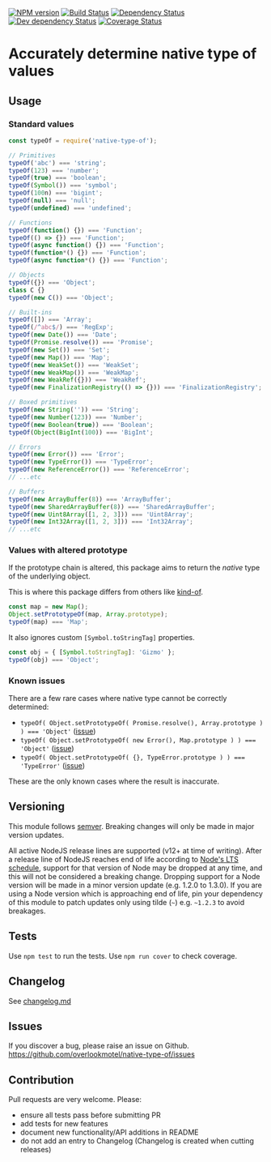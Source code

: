 [![NPM version](https://img.shields.io/npm/v/native-type-of.svg)](https://www.npmjs.com/package/native-type-of)
[![Build Status](https://img.shields.io/github/workflow/status/overlookmotel/native-type-of/Test.svg)](https://github.com/overlookmotel/native-type-of/actions)
[![Dependency Status](https://img.shields.io/david/overlookmotel/native-type-of.svg)](https://david-dm.org/overlookmotel/native-type-of)
[![Dev dependency Status](https://img.shields.io/david/dev/overlookmotel/native-type-of.svg)](https://david-dm.org/overlookmotel/native-type-of)
[![Coverage Status](https://img.shields.io/coveralls/overlookmotel/native-type-of/master.svg)](https://coveralls.io/r/overlookmotel/native-type-of)

# Accurately determine native type of values

## Usage

### Standard values

```js
const typeOf = require('native-type-of');

// Primitives
typeOf('abc') === 'string';
typeOf(123) === 'number';
typeOf(true) === 'boolean';
typeOf(Symbol()) === 'symbol';
typeOf(100n) === 'bigint';
typeOf(null) === 'null';
typeOf(undefined) === 'undefined';

// Functions
typeOf(function() {}) === 'Function';
typeOf(() => {}) === 'Function';
typeOf(async function() {}) === 'Function';
typeOf(function*() {}) === 'Function';
typeOf(async function*() {}) === 'Function';

// Objects
typeOf({}) === 'Object';
class C {}
typeOf(new C()) === 'Object';

// Built-ins
typeOf([]) === 'Array';
typeOf(/^abc$/) === 'RegExp';
typeOf(new Date()) === 'Date';
typeOf(Promise.resolve()) === 'Promise';
typeOf(new Set()) === 'Set';
typeOf(new Map()) === 'Map';
typeOf(new WeakSet()) === 'WeakSet';
typeOf(new WeakMap()) === 'WeakMap';
typeOf(new WeakRef({})) === 'WeakRef';
typeOf(new FinalizationRegistry(() => {})) === 'FinalizationRegistry';

// Boxed primitives
typeOf(new String('')) === 'String';
typeOf(new Number(123)) === 'Number';
typeOf(new Boolean(true)) === 'Boolean';
typeOf(Object(BigInt(100)) === 'BigInt';

// Errors
typeOf(new Error()) === 'Error';
typeOf(new TypeError()) === 'TypeError';
typeOf(new ReferenceError()) === 'ReferenceError';
// ...etc

// Buffers
typeOf(new ArrayBuffer(8)) === 'ArrayBuffer';
typeOf(new SharedArrayBuffer(8)) === 'SharedArrayBuffer';
typeOf(new Uint8Array([1, 2, 3])) === 'Uint8Array';
typeOf(new Int32Array([1, 2, 3])) === 'Int32Array';
// ...etc
```

### Values with altered prototype

If the prototype chain is altered, this package aims to return the *native* type of the underlying object.

This is where this package differs from others like [kind-of](https://www.npmjs.com/package/kind-of).

```js
const map = new Map();
Object.setPrototypeOf(map, Array.prototype);
typeOf(map) === 'Map';
```

It also ignores custom `[Symbol.toStringTag]` properties.

```js
const obj = { [Symbol.toStringTag]: 'Gizmo' };
typeOf(obj) === 'Object';
```

### Known issues

There are a few rare cases where native type cannot be correctly determined:

* `typeOf( Object.setPrototypeOf( Promise.resolve(), Array.prototype ) ) === 'Object'` ([issue](https://github.com/overlookmotel/native-type-of/issues/1))
* `typeOf( Object.setPrototypeOf( new Error(), Map.prototype ) ) === 'Object'` ([issue](https://github.com/overlookmotel/native-type-of/issues/2))
* `typeOf( Object.setPrototypeOf( {}, TypeError.prototype ) ) === 'TypeError'` ([issue](https://github.com/overlookmotel/native-type-of/issues/3))

These are the only known cases where the result is inaccurate.

## Versioning

This module follows [semver](https://semver.org/). Breaking changes will only be made in major version updates.

All active NodeJS release lines are supported (v12+ at time of writing). After a release line of NodeJS reaches end of life according to [Node's LTS schedule](https://nodejs.org/en/about/releases/), support for that version of Node may be dropped at any time, and this will not be considered a breaking change. Dropping support for a Node version will be made in a minor version update (e.g. 1.2.0 to 1.3.0). If you are using a Node version which is approaching end of life, pin your dependency of this module to patch updates only using tilde (`~`) e.g. `~1.2.3` to avoid breakages.

## Tests

Use `npm test` to run the tests. Use `npm run cover` to check coverage.

## Changelog

See [changelog.md](https://github.com/overlookmotel/native-type-of/blob/master/changelog.md)

## Issues

If you discover a bug, please raise an issue on Github. https://github.com/overlookmotel/native-type-of/issues

## Contribution

Pull requests are very welcome. Please:

* ensure all tests pass before submitting PR
* add tests for new features
* document new functionality/API additions in README
* do not add an entry to Changelog (Changelog is created when cutting releases)
